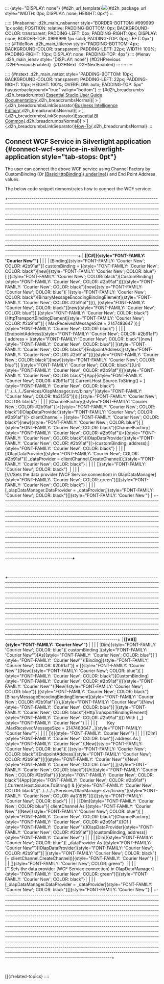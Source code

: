 ::: {style="DISPLAY: none"}
[](ms-xhelp:///?Id=d2h_url_template){#d2h_url_template}![](!package_url!){#d2h_package_url style="WIDTH: 0px; DISPLAY: none; HEIGHT: 0px"}
:::

::::: {#nsbanner .d2h_main_nsbanner style="BORDER-BOTTOM: #999999 1px solid; POSITION: relative; PADDING-BOTTOM: 0px; BACKGROUND-COLOR: transparent; PADDING-LEFT: 0px; PADDING-RIGHT: 0px; DISPLAY: none; BORDER-TOP: #999999 1px solid; PADDING-TOP: 0px; LEFT: 0px"}
:::: {#TitleRow .d2h_main_titlerow style="PADDING-BOTTOM: 4px; BACKGROUND-COLOR: transparent; PADDING-LEFT: 22px; WIDTH: 100%; PADDING-RIGHT: 10px; DISPLAY: none; PADDING-TOP: 4px"}
::: {#ienav .d2h_main_ienav style="DISPLAY: none"}
[](ms-xhelp:///?Id=fd77911d-e883-4bf8-a0b0-fee3352c3121){#D2HPrevious .D2HPreviousEnabled}  [](ms-xhelp:///?Id=f3af9bf1-81b6-4cac-ba97-1b669376f47a){#D2HNext .D2HNextEnabled}
:::
::::
:::::

:::: {#nstext .d2h_main_nstext style="PADDING-BOTTOM: 10px; BACKGROUND-COLOR: transparent; PADDING-LEFT: 22px; PADDING-RIGHT: 10px; HEIGHT: 100%; OVERFLOW: auto; PADDING-TOP: 5px" hasuserbackground="true" valign="bottom"}
::: {#d2h_breadcrumbs .d2h_breadcrumbs}
[Essential Studio User Guide Documentation](ms-xhelp:///?Id=12457748-09e3-4d74-a240-8e049cedf030){.d2h_breadcrumbsNormal}[ \> ]{.d2h_breadcrumbsLinkSeparator}[Business Intelligence Edition](ms-xhelp:///?Id=fdf33dd8-62b2-47b9-ad7b-fc50e590bca5){.d2h_breadcrumbsNormal}[ \> ]{.d2h_breadcrumbsLinkSeparator}[Essential BI Common](ms-xhelp:///?Id=51cb28d1-f201-4ea8-9963-a8afa451f64c){.d2h_breadcrumbsNormal}[ \> ]{.d2h_breadcrumbsLinkSeparator}[How-To](ms-xhelp:///?Id=f56652ff-a795-456f-ba4a-e1b615c58fdd){.d2h_breadcrumbsNormal}
:::

## Connect WCF Service in Silverlight application {#connect-wcf-service-in-silverlight-application style="tab-stops: 0pt"}

The user can connect the above WCF service using Channel Factory by CustomBinding (Or [[BasicHttpBinding]{.underline}](ms-xhelp:///?Id=c8c9a8a7-fca9-4262-9a4c-48261ab6f7eb)) and End Point Address values.

The below code snippet demonstrates how to connect the WCF service:

+-----------------------------------------------------------------------------------------------------------------------------------------------------------------------------------------------------------------------------------------------------------------------------------------------------------------------------------------------------------------------------------------------------------------------------------------------------------------------------------------------------------------------------------------------------------------------------------------------------------------------------------------------------------------------------------------------------------------------------------------------------------------------------------------------------------------------------------------------------------------------------------------------------------------------------+
| **[\[C#\]]{style="FONT-FAMILY: 'Courier New'"}**                                                                                                                                                                                                                                                                                                                                                                                                                                                                                                                                                                                                                                                                                                                                                                                                                                                                            |
|                                                                                                                                                                                                                                                                                                                                                                                                                                                                                                                                                                                                                                                                                                                                                                                                                                                                                                                             |
| [Binding]{style="FONT-FAMILY: 'Courier New'; COLOR: #2b91af"}[ customBinding = ]{style="FONT-FAMILY: 'Courier New'; COLOR: black"}[new]{style="FONT-FAMILY: 'Courier New'; COLOR: blue"}[ ]{style="FONT-FAMILY: 'Courier New'; COLOR: black"}[CustomBinding]{style="FONT-FAMILY: 'Courier New'; COLOR: #2b91af"}[(]{style="FONT-FAMILY: 'Courier New'; COLOR: black"}[new]{style="FONT-FAMILY: 'Courier New'; COLOR: blue"}[ ]{style="FONT-FAMILY: 'Courier New'; COLOR: black"}[BinaryMessageEncodingBindingElement]{style="FONT-FAMILY: 'Courier New'; COLOR: #2b91af"}[(), ]{style="FONT-FAMILY: 'Courier New'; COLOR: black"}[new]{style="FONT-FAMILY: 'Courier New'; COLOR: blue"}[ ]{style="FONT-FAMILY: 'Courier New'; COLOR: black"}[HttpTransportBindingElement]{style="FONT-FAMILY: 'Courier New'; COLOR: #2b91af"}[ { MaxReceivedMessageSize = 2147483647 });]{style="FONT-FAMILY: 'Courier New'; COLOR: black"} |
|                                                                                                                                                                                                                                                                                                                                                                                                                                                                                                                                                                                                                                                                                                                                                                                                                                                                                                                             |
| [EndpointAddress]{style="FONT-FAMILY: 'Courier New'; COLOR: #2b91af"}[ address = ]{style="FONT-FAMILY: 'Courier New'; COLOR: black"}[new]{style="FONT-FAMILY: 'Courier New'; COLOR: blue"}[ ]{style="FONT-FAMILY: 'Courier New'; COLOR: black"}[EndpointAddress]{style="FONT-FAMILY: 'Courier New'; COLOR: #2b91af"}[(]{style="FONT-FAMILY: 'Courier New'; COLOR: black"}[new]{style="FONT-FAMILY: 'Courier New'; COLOR: blue"}[ ]{style="FONT-FAMILY: 'Courier New'; COLOR: black"}[Uri]{style="FONT-FAMILY: 'Courier New'; COLOR: #2b91af"}[(]{style="FONT-FAMILY: 'Courier New'; COLOR: black"}[App]{style="FONT-FAMILY: 'Courier New'; COLOR: #2b91af"}[.Current.Host.Source.ToString() + ]{style="FONT-FAMILY: 'Courier New'; COLOR: black"}[\"../../../../Services/OlapManager.svc/binary\"]{style="FONT-FAMILY: 'Courier New'; COLOR: #a31515"}[));]{style="FONT-FAMILY: 'Courier New'; COLOR: black"}               |
|                                                                                                                                                                                                                                                                                                                                                                                                                                                                                                                                                                                                                                                                                                                                                                                                                                                                                                                             |
| [ChannelFactory]{style="FONT-FAMILY: 'Courier New'; COLOR: #2b91af"}[\<]{style="FONT-FAMILY: 'Courier New'; COLOR: black"}[IOlapDataProvider]{style="FONT-FAMILY: 'Courier New'; COLOR: #2b91af"}[\> clientChannel = ]{style="FONT-FAMILY: 'Courier New'; COLOR: black"}[new]{style="FONT-FAMILY: 'Courier New'; COLOR: blue"}[ ]{style="FONT-FAMILY: 'Courier New'; COLOR: black"}[ChannelFactory]{style="FONT-FAMILY: 'Courier New'; COLOR: #2b91af"}[\<]{style="FONT-FAMILY: 'Courier New'; COLOR: black"}[IOlapDataProvider]{style="FONT-FAMILY: 'Courier New'; COLOR: #2b91af"}[\>(customBinding, address);]{style="FONT-FAMILY: 'Courier New'; COLOR: black"}                                                                                                                                                                                                                                                         |
|                                                                                                                                                                                                                                                                                                                                                                                                                                                                                                                                                                                                                                                                                                                                                                                                                                                                                                                             |
| [IOlapDataProvider]{style="FONT-FAMILY: 'Courier New'; COLOR: #2b91af"}[ \_dataProvider = clientChannel.CreateChannel();]{style="FONT-FAMILY: 'Courier New'; COLOR: black"}                                                                                                                                                                                                                                                                                                                                                                                                                                                                                                                                                                                                                                                                                                                                                 |
|                                                                                                                                                                                                                                                                                                                                                                                                                                                                                                                                                                                                                                                                                                                                                                                                                                                                                                                             |
| []{style="FONT-FAMILY: 'Courier New'; COLOR: black"}                                                                                                                                                                                                                                                                                                                                                                                                                                                                                                                                                                                                                                                                                                                                                                                                                                                                        |
|                                                                                                                                                                                                                                                                                                                                                                                                                                                                                                                                                                                                                                                                                                                                                                                                                                                                                                                             |
| [////Sets the data provider (WCF Service connection) in OlapDataManager]{style="FONT-FAMILY: 'Courier New'; COLOR: green"}[]{style="FONT-FAMILY: 'Courier New'; COLOR: black"}                                                                                                                                                                                                                                                                                                                                                                                                                                                                                                                                                                                                                                                                                                                                              |
|                                                                                                                                                                                                                                                                                                                                                                                                                                                                                                                                                                                                                                                                                                                                                                                                                                                                                                                             |
| [\_olapDataManager.DataProvider = \_dataProvider;]{style="FONT-FAMILY: 'Courier New'; COLOR: black"}[]{style="FONT-FAMILY: 'Courier New'"}                                                                                                                                                                                                                                                                                                                                                                                                                                                                                                                                                                                                                                                                                                                                                                                  |
+-----------------------------------------------------------------------------------------------------------------------------------------------------------------------------------------------------------------------------------------------------------------------------------------------------------------------------------------------------------------------------------------------------------------------------------------------------------------------------------------------------------------------------------------------------------------------------------------------------------------------------------------------------------------------------------------------------------------------------------------------------------------------------------------------------------------------------------------------------------------------------------------------------------------------------+

 

+-------------------------------------------------------------------------------------------------------------------------------------------------------------------------------------------------------------------------------------------------------------------------------------------------------------------------------------------------------------------------------------------------------------------------------------------------------------------------------------------------------------------------------------------------------------------------------------------------------------------------------------------------------------------------------------------------------------------------------------------------------------------------------------------------------------------------------------------------------------------------------------------------------------------------------------------------------------------------------------------------------------------------------+
| **[\[VB\]]{style="FONT-FAMILY: 'Courier New'"}**                                                                                                                                                                                                                                                                                                                                                                                                                                                                                                                                                                                                                                                                                                                                                                                                                                                                                                                                                                              |
|                                                                                                                                                                                                                                                                                                                                                                                                                                                                                                                                                                                                                                                                                                                                                                                                                                                                                                                                                                                                                               |
| [Dim]{style="FONT-FAMILY: 'Courier New'; COLOR: blue"}[ customBinding ]{style="FONT-FAMILY: 'Courier New'"}[As]{style="FONT-FAMILY: 'Courier New'; COLOR: blue"}[ ]{style="FONT-FAMILY: 'Courier New'"}[Binding]{style="FONT-FAMILY: 'Courier New'; COLOR: #2b91af"}[ = ]{style="FONT-FAMILY: 'Courier New'"}[New]{style="FONT-FAMILY: 'Courier New'; COLOR: blue"}[ ]{style="FONT-FAMILY: 'Courier New'; COLOR: black"}[CustomBinding]{style="FONT-FAMILY: 'Courier New'; COLOR: #2b91af"}[(]{style="FONT-FAMILY: 'Courier New'"}[New]{style="FONT-FAMILY: 'Courier New'; COLOR: blue"}[ ]{style="FONT-FAMILY: 'Courier New'; COLOR: black"}[BinaryMessageEncodingBindingElement]{style="FONT-FAMILY: 'Courier New'; COLOR: #2b91af"}[(),]{style="FONT-FAMILY: 'Courier New'"}[New]{style="FONT-FAMILY: 'Courier New'; COLOR: blue"}[ ]{style="FONT-FAMILY: 'Courier New'; COLOR: black"}[HttpTransportBindingElement]{style="FONT-FAMILY: 'Courier New'; COLOR: #2b91af"}[() With { \_]{style="FONT-FAMILY: 'Courier New'"} |
|                                                                                                                                                                                                                                                                                                                                                                                                                                                                                                                                                                                                                                                                                                                                                                                                                                                                                                                                                                                                                               |
| [        Key .MaxReceivedMessageSize = 2147483647 \_]{style="FONT-FAMILY: 'Courier New'"}                                                                                                                                                                                                                                                                                                                                                                                                                                                                                                                                                                                                                                                                                                                                                                                                                                                                                                                                     |
|                                                                                                                                                                                                                                                                                                                                                                                                                                                                                                                                                                                                                                                                                                                                                                                                                                                                                                                                                                                                                               |
| [})]{style="FONT-FAMILY: 'Courier New'"}                                                                                                                                                                                                                                                                                                                                                                                                                                                                                                                                                                                                                                                                                                                                                                                                                                                                                                                                                                                      |
|                                                                                                                                                                                                                                                                                                                                                                                                                                                                                                                                                                                                                                                                                                                                                                                                                                                                                                                                                                                                                               |
| [Dim]{style="FONT-FAMILY: 'Courier New'; COLOR: blue"}[ address As ]{style="FONT-FAMILY: 'Courier New'"}[New]{style="FONT-FAMILY: 'Courier New'; COLOR: blue"}[ ]{style="FONT-FAMILY: 'Courier New'; COLOR: black"}[EndpointAddress]{style="FONT-FAMILY: 'Courier New'; COLOR: #2b91af"}[(]{style="FONT-FAMILY: 'Courier New'"}[New]{style="FONT-FAMILY: 'Courier New'; COLOR: blue"}[ ]{style="FONT-FAMILY: 'Courier New'; COLOR: black"}[Uri]{style="FONT-FAMILY: 'Courier New'; COLOR: #2b91af"}[(]{style="FONT-FAMILY: 'Courier New'; COLOR: black"}[App]{style="FONT-FAMILY: 'Courier New'; COLOR: #2b91af"}[.Current.Host.Source.ToString() & ]{style="FONT-FAMILY: 'Courier New'; COLOR: black"}[\"../../../../Services/OlapManager.svc/binary\"]{style="FONT-FAMILY: 'Courier New'; COLOR: #a31515"}[))]{style="FONT-FAMILY: 'Courier New'; COLOR: black"}                                                                                                                                                            |
|                                                                                                                                                                                                                                                                                                                                                                                                                                                                                                                                                                                                                                                                                                                                                                                                                                                                                                                                                                                                                               |
| [Dim]{style="FONT-FAMILY: 'Courier New'; COLOR: blue"}[ clientChannel As ]{style="FONT-FAMILY: 'Courier New'"}[New]{style="FONT-FAMILY: 'Courier New'; COLOR: blue"}[ ]{style="FONT-FAMILY: 'Courier New'; COLOR: black"}[ChannelFactory]{style="FONT-FAMILY: 'Courier New'; COLOR: #2b91af"}[(Of ]{style="FONT-FAMILY: 'Courier New'"}[IOlapDataProvider]{style="FONT-FAMILY: 'Courier New'; COLOR: #2b91af"}[)(customBinding, address)]{style="FONT-FAMILY: 'Courier New'"}                                                                                                                                                                                                                                                                                                                                                                                                                                                                                                                                                 |
|                                                                                                                                                                                                                                                                                                                                                                                                                                                                                                                                                                                                                                                                                                                                                                                                                                                                                                                                                                                                                               |
| [Dim]{style="FONT-FAMILY: 'Courier New'; COLOR: blue"}[ \_dataProvider As ]{style="FONT-FAMILY: 'Courier New'"}[IOlapDataProvider]{style="FONT-FAMILY: 'Courier New'; COLOR: #2b91af"}[ ]{style="FONT-FAMILY: 'Courier New'; COLOR: black"}[= clientChannel.CreateChannel()]{style="FONT-FAMILY: 'Courier New'"}                                                                                                                                                                                                                                                                                                                                                                                                                                                                                                                                                                                                                                                                                                              |
|                                                                                                                                                                                                                                                                                                                                                                                                                                                                                                                                                                                                                                                                                                                                                                                                                                                                                                                                                                                                                               |
| []{style="FONT-FAMILY: 'Courier New'; COLOR: green"}                                                                                                                                                                                                                                                                                                                                                                                                                                                                                                                                                                                                                                                                                                                                                                                                                                                                                                                                                                          |
|                                                                                                                                                                                                                                                                                                                                                                                                                                                                                                                                                                                                                                                                                                                                                                                                                                                                                                                                                                                                                               |
| [\'\'\'Sets the data provider (WCF Service connection) in OlapDataManager]{style="FONT-FAMILY: 'Courier New'; COLOR: green"}[]{style="FONT-FAMILY: 'Courier New'; COLOR: black"}                                                                                                                                                                                                                                                                                                                                                                                                                                                                                                                                                                                                                                                                                                                                                                                                                                              |
|                                                                                                                                                                                                                                                                                                                                                                                                                                                                                                                                                                                                                                                                                                                                                                                                                                                                                                                                                                                                                               |
| [\_olapDataManager.DataProvider = \_dataProvider]{style="FONT-FAMILY: 'Courier New'; COLOR: black"}[]{style="FONT-FAMILY: 'Courier New'"}                                                                                                                                                                                                                                                                                                                                                                                                                                                                                                                                                                                                                                                                                                                                                                                                                                                                                     |
+-------------------------------------------------------------------------------------------------------------------------------------------------------------------------------------------------------------------------------------------------------------------------------------------------------------------------------------------------------------------------------------------------------------------------------------------------------------------------------------------------------------------------------------------------------------------------------------------------------------------------------------------------------------------------------------------------------------------------------------------------------------------------------------------------------------------------------------------------------------------------------------------------------------------------------------------------------------------------------------------------------------------------------+

 

[]{#related-topics}
::::

